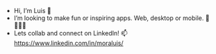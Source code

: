 - Hi, I’m Luis 👋 
- I’m looking to make fun or inspiring apps. Web, desktop or mobile. 📱 🧑🏽‍💻
- Lets collab and connect on LinkedIn! 📫  https://www.linkedin.com/in/moraluis/  

<!---
LuisMora8/LuisMora8 is a ✨ special ✨ repository because its `README.md` (this file) appears on your GitHub profile.
You can click the Preview link to take a look at your changes.
--->
